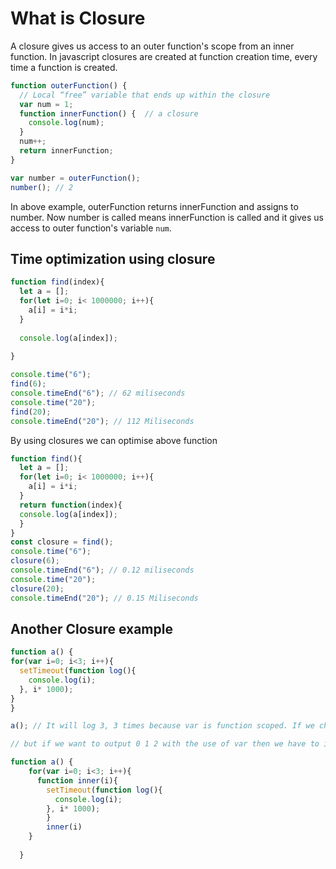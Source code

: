 # What is Closure

A closure gives us access to an outer function's scope from an inner function. In javascript closures are created at function creation time, every time a function is created.

```js
function outerFunction() {
  // Local “free” variable that ends up within the closure
  var num = 1;
  function innerFunction() {  // a closure
    console.log(num);
  }
  num++;
  return innerFunction;
}

var number = outerFunction();
number(); // 2
```

In above example, outerFunction returns innerFunction and assigns to number. Now number is called means innerFunction is called and it gives us access to outer function's variable `num`.

## Time optimization using closure

```js
function find(index){
  let a = [];
  for(let i=0; i< 1000000; i++){
    a[i] = i*i;
  }
  
  console.log(a[index]);
  
}

console.time("6"); 
find(6); 
console.timeEnd("6"); // 62 miliseconds
console.time("20");
find(20);
console.timeEnd("20"); // 112 Miliseconds

```

By using closures we can optimise above function

```js
function find(){
  let a = [];
  for(let i=0; i< 1000000; i++){
    a[i] = i*i;
  }
  return function(index){
  console.log(a[index]);
  } 
}
const closure = find();
console.time("6"); 
closure(6); 
console.timeEnd("6"); // 0.12 miliseconds
console.time("20");
closure(20);
console.timeEnd("20"); // 0.15 Miliseconds
```

## Another Closure example

```js
function a() {
for(var i=0; i<3; i++){
  setTimeout(function log(){
    console.log(i);
  }, i* 1000);
}
}

a(); // It will log 3, 3 times because var is function scoped. If we change var with let then it will return 0 1 2.

// but if we want to output 0 1 2 with the use of var then we have to implement closure

function a() {
    for(var i=0; i<3; i++){
      function inner(i){
        setTimeout(function log(){
          console.log(i);
        }, i* 1000);
        }
        inner(i)
    }
     
  }

```
